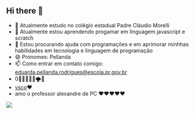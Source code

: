 ## Hi there 👋
- 🔭 Atualmente estudo no colégio estadual Padre Cláudio Morelli
- 🌱 Atualmente estou aprendendo progamar em linguagem javascript e scratch
- 🤔 Estou procurando ajuda com programações e em aprimorar minhhas habilidades em tecnologia e linguagem de programação
- 😄 Pronomes: Pellanda
- 📫 Como entrar em contato comigo: eduarda.pellanda.rodrigues@escola.pr.gov.br
- 0🥇💋🧚🏻‍♀️🌪🧿
- [vsco](https://www.vsco.co/)❤️
- amo o professor alexandre de PC ❤️❤️❤️❤️❤️


![](https://media1.tenor.com/m/oKt2c-2iAVgAAAAC/jennyeons-luana-coutto.gif)
